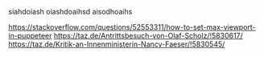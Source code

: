 siahdoiash oiashdoaihsd aisodhoaihs

https://stackoverflow.com/questions/52553311/how-to-set-max-viewport-in-puppeteer
https://taz.de/Antrittsbesuch-von-Olaf-Scholz/!5830617/
https://taz.de/Kritik-an-Innenministerin-Nancy-Faeser/!5830545/